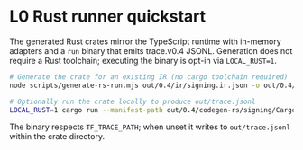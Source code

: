 # L0 Rust runner quickstart

The generated Rust crates mirror the TypeScript runtime with in-memory adapters and a `run` binary that emits trace.v0.4 JSONL. Generation does not require a Rust toolchain; executing the binary is opt-in via `LOCAL_RUST=1`.

```bash
# Generate the crate for an existing IR (no cargo toolchain required)
node scripts/generate-rs-run.mjs out/0.4/ir/signing.ir.json -o out/0.4/codegen-rs/signing

# Optionally run the crate locally to produce out/trace.jsonl
LOCAL_RUST=1 cargo run --manifest-path out/0.4/codegen-rs/signing/Cargo.toml -- --ir out/0.4/ir/signing.ir.json
```

The binary respects `TF_TRACE_PATH`; when unset it writes to `out/trace.jsonl` within the crate directory.
